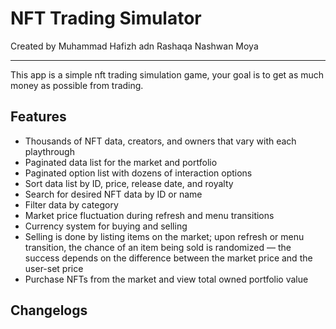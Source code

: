 # NFT Trading Simulator
Created by Muhammad Hafizh adn Rashaqa Nashwan Moya
___
This app is a simple nft trading simulation game, your goal is to get as much money as possible from trading.

## Features
- Thousands of NFT data, creators, and owners that vary with each playthrough
- Paginated data list for the market and portfolio
- Paginated option list with dozens of interaction options
- Sort data list by ID, price, release date, and royalty
- Search for desired NFT data by ID or name
- Filter data by category
- Market price fluctuation during refresh and menu transitions
- Currency system for buying and selling
- Selling is done by listing items on the market; upon refresh or menu transition, the chance of an item being sold is randomized — the success depends on the difference between the market price and the user-set price
- Purchase NFTs from the market and view total owned portfolio value

## Changelogs
